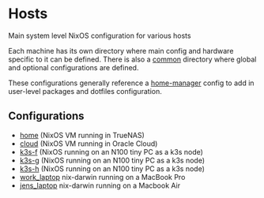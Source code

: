 # Hosts

Main system level NixOS configuration for various hosts

Each machine has its own directory where main config and hardware specific to it can be defined. There is also a [common](common) directory where global and optional configurations are defined.

These configurations generally reference a [home-manager](../home-manager) config to add in user-level packages and dotfiles configuration.

##  Configurations

- [home](home/README.md) (NixOS VM running in TrueNAS)
- [cloud](cloud/README.md) (NixOS VM running in Oracle Cloud)
- [k3s-f](k3s-f/README.md) (NixOS running on an N100 tiny PC as a k3s node)
- [k3s-g](k3s-g/README.md) (NixOS running on an N100 tiny PC as a k3s node)
- [k3s-h](k3s-h/README.md) (NixOS running on an N100 tiny PC as a k3s node)
- [work_laptop](work_laptop/README.md) nix-darwin running on a MacBook Pro
- [jens_laptop](jens_laptop/README.md) nix-darwin running on a Macbook Air
